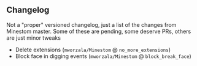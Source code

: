 ## Changelog
Not a "proper" versioned changelog, just a list of the changes from Minestom master.
Some of these are pending, some deserve PRs, others are just minor tweaks

* Delete extensions (`mworzala/Minestom` @ `no_more_extensions`)
* Block face in digging events (`mworzala/Minestom` @ `block_break_face`)
